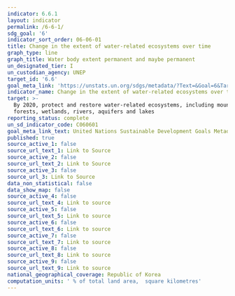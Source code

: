 ```yaml
---
indicator: 6.6.1
layout: indicator
permalink: /6-6-1/
sdg_goal: '6'
indicator_sort_order: 06-06-01
title: Change in the extent of water-related ecosystems over time
graph_type: line
graph_title: Water body extent permanent and maybe permanent
un_designated_tier: I
un_custodian_agency: UNEP
target_id: '6.6'
goal_meta_link: 'https://unstats.un.org/sdgs/metadata/?Text=&Goal=6&Target=6.6'
indicator_name: Change in the extent of water-related ecosystems over time
target: >-
  By 2020, protect and restore water-related ecosystems, including mountains,
  forests, wetlands, rivers, aquifers and lakes
reporting_status: complete
un_sd_indicator_code: C060601
goal_meta_link_text: United Nations Sustainable Development Goals Metadata (pdf 428kB)
published: true
source_active_1: false
source_url_text_1: Link to Source
source_active_2: false
source_url_text_2: Link to Source
source_active_3: false
source_url_3: Link to Source
data_non_statistical: false
data_show_map: false
source_active_4: false
source_url_text_4: Link to source
source_active_5: false
source_url_text_5: Link to source
source_active_6: false
source_url_text_6: Link to source
source_active_7: false
source_url_text_7: Link to source
source_active_8: false
source_url_text_8: Link to source
source_active_9: false
source_url_text_9: Link to source
national_geographical_coverage: Republic of Korea
computation_units: ' % of total land area,  square kilometres'
---
```

